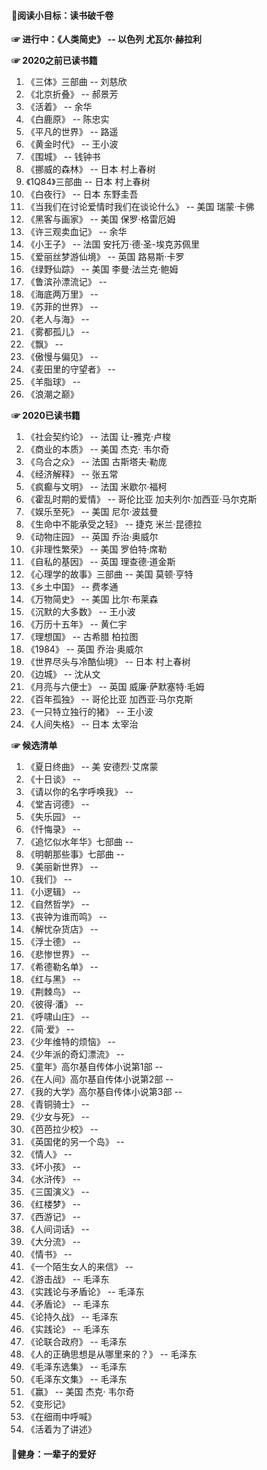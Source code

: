 

#### 🍖阅读小目标：读书破千卷

**☞ 进行中：《人类简史》 -- 以色列 尤瓦尔·赫拉利**

**☞ 2020之前已读书籍**
1. 《三体》三部曲 -- 刘慈欣
2. 《北京折叠》 -- 郝景芳
3. 《活着》 -- 余华
4. 《白鹿原》 -- 陈忠实
5. 《平凡的世界》 -- 路遥
6. 《黄金时代》 -- 王小波
7. 《围城》 -- 钱钟书
8. 《挪威的森林》 -- 日本 村上春树
9. 《1Q84》三部曲 -- 日本 村上春树
10. 《白夜行》 -- 日本 东野圭吾
11. 《当我们在讨论爱情时我们在谈论什么》 -- 美国 瑞蒙·卡佛
12. 《黑客与画家》 -- 美国 保罗·格雷厄姆
13. 《许三观卖血记》 -- 余华
14. 《小王子》 -- 法国 安托万·德·圣-埃克苏佩里
15. 《爱丽丝梦游仙境》 -- 英国 路易斯·卡罗
16. 《绿野仙踪》 -- 美国 李曼·法兰克·鲍姆
17. 《鲁滨孙漂流记》 -- 
18. 《海底两万里》 -- 
19. 《苏菲的世界》 -- 
20. 《老人与海》 -- 
21. 《雾都孤儿》 -- 
22. 《飘》 -- 
23. 《傲慢与偏见》 -- 
24. 《麦田里的守望者》 -- 
25. 《羊脂球》 -- 
26. 《浪潮之巅》



**☞ 2020已读书籍**
1. 《社会契约论》 -- 法国 让-雅克·卢梭
2. 《商业的本质》 -- 美国 杰克· 韦尔奇
3. 《乌合之众》 -- 法国 古斯塔夫·勒庞
4. 《经济解释》 -- 张五常
5. 《疯癫与文明》 -- 法国 米歇尔·福柯
6. 《霍乱时期的爱情》 -- 哥伦比亚 加夫列尔·加西亚·马尔克斯
7. 《娱乐至死》 -- 美国 尼尔·波兹曼
8. 《生命中不能承受之轻》 -- 捷克 米兰·昆德拉
9. 《动物庄园》 -- 英国 乔治·奥威尔
10. 《非理性繁荣》 -- 美国 罗伯特·席勒
11. 《自私的基因》 -- 英国 理查德·道金斯
12. 《心理学的故事》三部曲 -- 美国 莫顿·亨特
13. 《乡土中国》 -- 费孝通
14. 《万物简史》 -- 美国 比尔·布莱森
15. 《沉默的大多数》 -- 王小波
16. 《万历十五年》 -- 黄仁宇
17. 《理想国》 -- 古希腊 柏拉图
18. 《1984》 -- 英国 乔治·奥威尔
19. 《世界尽头与冷酷仙境》 -- 日本 村上春树
20. 《边城》 -- 沈从文
21. 《月亮与六便士》 -- 英国 威廉·萨默塞特·毛姆
22. 《百年孤独》 -- 哥伦比亚 加西亚·马尔克斯
23. 《一只特立独行的猪》 -- 王小波
24. 《人间失格》 -- 日本 太宰治



**☞ 候选清单**
1. 《夏日终曲》 -- 美 安德烈·艾席蒙
2. 《十日谈》 -- 
3. 《请以你的名字呼唤我》 -- 
4. 《堂吉诃德》 -- 
5. 《失乐园》 -- 
6. 《忏悔录》 -- 
7. 《追忆似水年华》七部曲 -- 
8. 《明朝那些事》七部曲 -- 
9.  《美丽新世界》 -- 
10. 《我们》 -- 
11. 《小逻辑》 -- 
12. 《自然哲学》 -- 
13. 《丧钟为谁而鸣》 -- 
14. 《解忧杂货店》 -- 
15. 《浮士德》 -- 
16. 《悲惨世界》 -- 
17. 《希德勒名单》 -- 
18. 《红与黑》 -- 
19. 《荆棘鸟》 -- 
20. 《彼得·潘》 -- 
21. 《呼啸山庄》 -- 
22. 《简·爱》 -- 
23. 《少年维特的烦恼》 -- 
24. 《少年派的奇幻漂流》 -- 
25. 《童年》高尔基自传体小说第1部 -- 
26. 《在人间》高尔基自传体小说第2部 -- 
27. 《我的大学》高尔基自传体小说第3部 -- 
28. 《青铜骑士》 -- 
29. 《少女与死》 -- 
30. 《芭芭拉少校》 -- 
31. 《英国佬的另一个岛》 -- 
32. 《情人》 -- 
33. 《坏小孩》 -- 
34. 《水浒传》 -- 
35. 《三国演义》 -- 
36. 《红楼梦》 -- 
37. 《西游记》 -- 
38. 《人间词话》 -- 
39. 《大分流》 -- 
40. 《情书》 -- 
41. 《一个陌生女人的来信》 -- 
42. 《游击战》 -- 毛泽东
43. 《实践论与矛盾论》 -- 毛泽东
44. 《矛盾论》 -- 毛泽东
45. 《论持久战》 -- 毛泽东
46. 《实践论》 -- 毛泽东
47. 《论联合政府》 -- 毛泽东
48. 《人的正确思想是从哪里来的？》 -- 毛泽东
49. 《毛泽东选集》 -- 毛泽东
50. 《毛泽东文集》 -- 毛泽东
51. 《赢》 -- 美国 杰克· 韦尔奇
52. 《变形记》
53. 《在细雨中呼喊》
54. 《活着为了讲述》


#### 🍖健身：一辈子的爱好